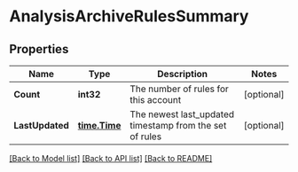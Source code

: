 # AnalysisArchiveRulesSummary

## Properties

Name | Type | Description | Notes
------------ | ------------- | ------------- | -------------
**Count** | **int32** | The number of rules for this account | [optional] 
**LastUpdated** | [**time.Time**](time.Time.md) | The newest last_updated timestamp from the set of rules | [optional] 

[[Back to Model list]](../README.md#documentation-for-models) [[Back to API list]](../README.md#documentation-for-api-endpoints) [[Back to README]](../README.md)


